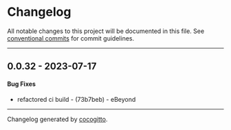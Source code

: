 # Changelog
All notable changes to this project will be documented in this file. See [conventional commits](https://www.conventionalcommits.org/) for commit guidelines.

- - -
## 0.0.32 - 2023-07-17
#### Bug Fixes
- refactored ci build - (73b7beb) - eBeyond

- - -

Changelog generated by [cocogitto](https://github.com/cocogitto/cocogitto).